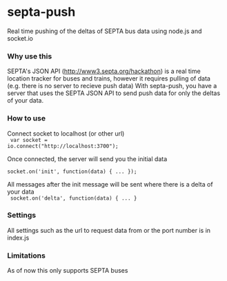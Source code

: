 septa-push
==========

Real time pushing of the deltas of SEPTA bus data using node.js and socket.io

### Why use this

SEPTA's JSON API (http://www3.septa.org/hackathon) is a real time location tracker for buses and trains, however it requires pulling of data (e.g. there is no server to recieve push data)
With septa-push, you have a server that uses the SEPTA JSON API to send push data for only the deltas of your data.

### How to use

Connect socket to localhost (or other url)
<br>
<code>
var socket = io.connect("http://localhost:3700");
</code>

Once connected, the server will send you the initial data
<br>
<code>
socket.on('init', function(data) {
  ...
});
</code>

All messages after the init message will be sent where there is a delta of your data
<br>
<code>
socket.on('delta', function(data) {
  ...
}
</code>

### Settings

All settings such as the url to request data from or the port number is in index.js

### Limitations

As of now this only supports SEPTA buses
  

